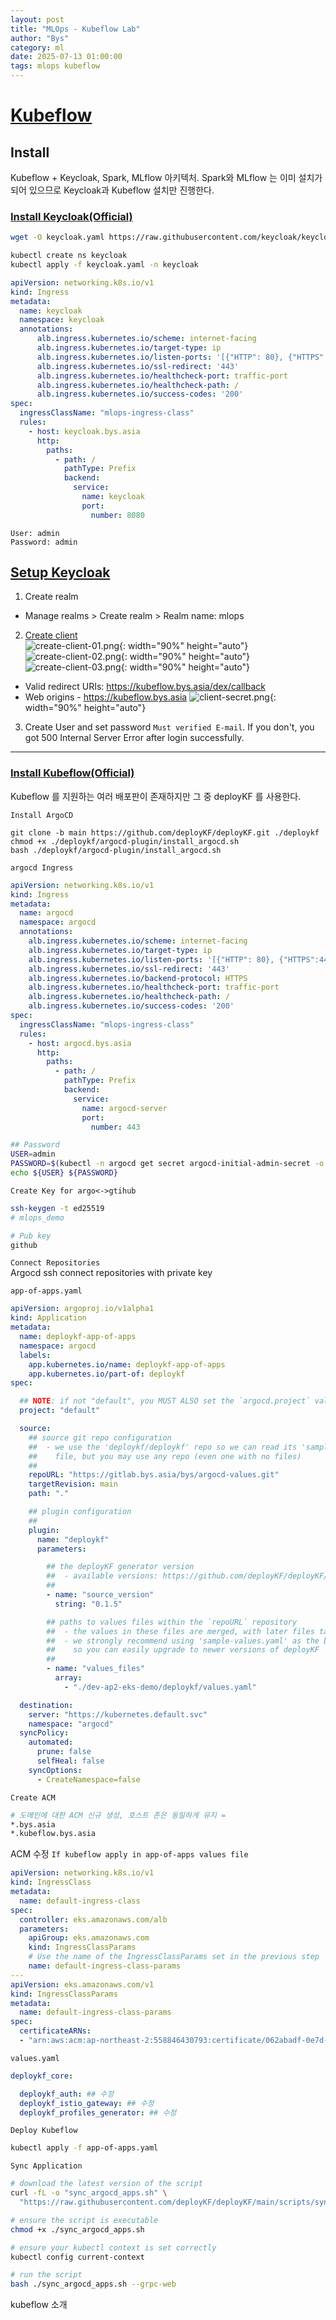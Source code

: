 ```yaml
---
layout: post
title: "MLOps - Kubeflow Lab"
author: "Bys"
category: ml
date: 2025-07-13 01:00:00
tags: mlops kubeflow
---
```



# [Kubeflow](https://www.kubeflow.org/docs/started/architecture/)  

## Install
Kubeflow + Keycloak, Spark, MLflow 아키텍처. Spark와 MLflow 는 이미 설치가 되어 있으므로 Keycloak과 Kubeflow 설치만 진행한다.  

### [Install Keycloak(Official)](https://github.com/keycloak/keycloak-quickstarts/blob/main/kubernetes/keycloak.yaml)

```bash
wget -O keycloak.yaml https://raw.githubusercontent.com/keycloak/keycloak-quickstarts/refs/heads/main/kubernetes/keycloak.yaml

kubectl create ns keycloak
kubectl apply -f keycloak.yaml -n keycloak
```

```yaml
apiVersion: networking.k8s.io/v1
kind: Ingress
metadata:
  name: keycloak
  namespace: keycloak
  annotations:
      alb.ingress.kubernetes.io/scheme: internet-facing
      alb.ingress.kubernetes.io/target-type: ip
      alb.ingress.kubernetes.io/listen-ports: '[{"HTTP": 80}, {"HTTPS":443}]'
      alb.ingress.kubernetes.io/ssl-redirect: '443'
      alb.ingress.kubernetes.io/healthcheck-port: traffic-port
      alb.ingress.kubernetes.io/healthcheck-path: /
      alb.ingress.kubernetes.io/success-codes: '200'
spec:
  ingressClassName: "mlops-ingress-class"
  rules:
    - host: keycloak.bys.asia
      http:
        paths:
          - path: /
            pathType: Prefix
            backend:
              service:
                name: keycloak
                port:
                  number: 8080
```

```
User: admin
Password: admin
```

## [Setup Keycloak](https://www.keycloak.org/docs/latest/server_admin/index.html#_oidc_clients)

1. Create realm
- Manage realms > Create realm > Realm name: mlops
2. [Create client](https://www.keycloak.org/docs/latest/server_admin/index.html#_oidc_clients)  
![create-client-01.png](/assets/it/ml/kubeflow-lab/create-client-01.png){: width="90%" height="auto"}  
![create-client-02.png](/assets/it/ml/kubeflow-lab/create-client-02.png){: width="90%" height="auto"}  
![create-client-03.png](/assets/it/ml/kubeflow-lab/create-client-03.png){: width="90%" height="auto"}  
- Valid redirect URIs: https://kubeflow.bys.asia/dex/callback
- Web origins - https://kubeflow.bys.asia
![client-secret.png](/assets/it/ml/kubeflow-lab/client-secret.png){: width="90%" height="auto"}  
3. Create User and set password
`Must verified E-mail`. If you don't, you got 500 Internal Server Error after login successfully.


---


### [Install Kubeflow(Official)](https://www.kubeflow.org/docs/started/installing-kubeflow/) 
Kubeflow 를 지원하는 여러 배포판이 존재하지만 그 중 deployKF 를 사용한다.  

 
`Install ArgoCD`  
```
git clone -b main https://github.com/deployKF/deployKF.git ./deploykf
chmod +x ./deploykf/argocd-plugin/install_argocd.sh
bash ./deploykf/argocd-plugin/install_argocd.sh
```

`argocd Ingress`  
```yaml
apiVersion: networking.k8s.io/v1
kind: Ingress
metadata:
  name: argocd
  namespace: argocd
  annotations:
    alb.ingress.kubernetes.io/scheme: internet-facing
    alb.ingress.kubernetes.io/target-type: ip
    alb.ingress.kubernetes.io/listen-ports: '[{"HTTP": 80}, {"HTTPS":443}]'
    alb.ingress.kubernetes.io/ssl-redirect: '443'
    alb.ingress.kubernetes.io/backend-protocol: HTTPS
    alb.ingress.kubernetes.io/healthcheck-port: traffic-port
    alb.ingress.kubernetes.io/healthcheck-path: /
    alb.ingress.kubernetes.io/success-codes: '200'
spec:
  ingressClassName: "mlops-ingress-class"
  rules:
    - host: argocd.bys.asia
      http:
        paths:
          - path: /
            pathType: Prefix
            backend:
              service:
                name: argocd-server
                port:
                  number: 443
```


```bash
## Password
USER=admin
PASSWORD=$(kubectl -n argocd get secret argocd-initial-admin-secret -o jsonpath="{.data.password}" | base64 -d)
echo ${USER} ${PASSWORD}
```


`Create Key for argo<->gtihub`  
```bash
ssh-keygen -t ed25519 
# mlops_demo

# Pub key
github
```

`Connect Repositories`  
Argocd ssh connect repositories with private key


`app-of-apps.yaml`
```yaml
apiVersion: argoproj.io/v1alpha1
kind: Application
metadata:
  name: deploykf-app-of-apps
  namespace: argocd
  labels:
    app.kubernetes.io/name: deploykf-app-of-apps
    app.kubernetes.io/part-of: deploykf
spec:

  ## NOTE: if not "default", you MUST ALSO set the `argocd.project` value
  project: "default"

  source:
    ## source git repo configuration
    ##  - we use the 'deploykf/deploykf' repo so we can read its 'sample-values.yaml'
    ##    file, but you may use any repo (even one with no files)
    ##
    repoURL: "https://gitlab.bys.asia/bys/argocd-values.git"
    targetRevision: main
    path: "."

    ## plugin configuration
    ##
    plugin:
      name: "deploykf"
      parameters:

        ## the deployKF generator version
        ##  - available versions: https://github.com/deployKF/deployKF/releases
        ##
        - name: "source_version"
          string: "0.1.5"

        ## paths to values files within the `repoURL` repository
        ##  - the values in these files are merged, with later files taking precedence
        ##  - we strongly recommend using 'sample-values.yaml' as the base of your values
        ##    so you can easily upgrade to newer versions of deployKF
        ##
        - name: "values_files"
          array:
            - "./dev-ap2-eks-demo/deploykf/values.yaml"

  destination:
    server: "https://kubernetes.default.svc"
    namespace: "argocd"
  syncPolicy:
    automated:
      prune: false
      selfHeal: false
    syncOptions:
      - CreateNamespace=false
```




`Create ACM`
```bash
# 도메인에 대한 ACM 신규 생성, 호스트 존은 동일하게 유지 =
*.bys.asia
*.kubeflow.bys.asia
```


ACM 수정
`If kubeflow apply in app-of-apps values file`
```yaml
apiVersion: networking.k8s.io/v1
kind: IngressClass
metadata:
  name: default-ingress-class
spec:
  controller: eks.amazonaws.com/alb
  parameters:
    apiGroup: eks.amazonaws.com
    kind: IngressClassParams
    # Use the name of the IngressClassParams set in the previous step
    name: default-ingress-class-params
---
apiVersion: eks.amazonaws.com/v1
kind: IngressClassParams
metadata:
  name: default-ingress-class-params
spec:
  certificateARNs:
  - "arn:aws:acm:ap-northeast-2:558846430793:certificate/062abadf-0e7d-4ae7-b4c7-f58976d199d6"
```

`values.yaml`  
```yaml
deploykf_core:

  deploykf_auth: ## 수정
  deploykf_istio_gateway: ## 수정 
  deploykf_profiles_generator: ## 수정 
```

`Deploy Kubeflow`  
```bash
kubectl apply -f app-of-apps.yaml
```


`Sync Application`  
```bash
# download the latest version of the script
curl -fL -o "sync_argocd_apps.sh" \
  "https://raw.githubusercontent.com/deployKF/deployKF/main/scripts/sync_argocd_apps.sh"

# ensure the script is executable
chmod +x ./sync_argocd_apps.sh

# ensure your kubectl context is set correctly
kubectl config current-context

# run the script
bash ./sync_argocd_apps.sh --grpc-web
```




kubeflow 소개